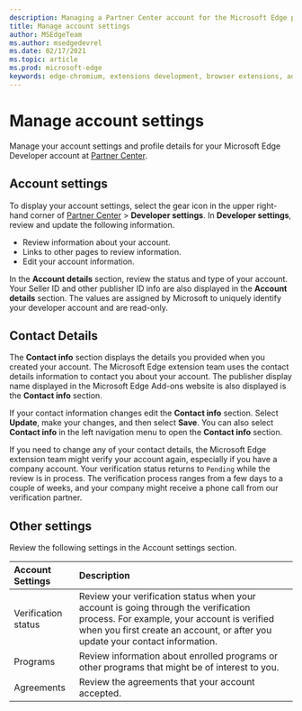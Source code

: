 ```yaml
---
description: Managing a Partner Center account for the Microsoft Edge program.
title: Manage account settings
author: MSEdgeTeam
ms.author: msedgedevrel
ms.date: 02/17/2021
ms.topic: article
ms.prod: microsoft-edge
keywords: edge-chromium, extensions development, browser extensions, addons, partner center, developer
---
```

# Manage account settings

Manage your account settings and profile details for your Microsoft Edge Developer account at [Partner Center][MicrosoftPartnerCenter].

## Account settings  

To display your account settings, select the gear icon in the upper right-hand corner of [Partner Center][MicrosoftPartnerCenter] > **Developer settings**.  In **Developer settings**, review and update the following information.  

*   Review information about your account.  
*   Links to other pages to review information.  
*   Edit your account information.  
    
In the **Account details** section, review the status and type of your account.  Your Seller ID and other publisher ID info are also displayed in the **Account details** section.  The values are assigned by Microsoft to uniquely identify your developer account and are read-only.  

## Contact Details  

The **Contact info** section displays the details you provided when you created your account.  The Microsoft Edge extension team uses the contact details information to contact you about your account.  The publisher display name displayed in the Microsoft Edge Add-ons website is also displayed is the **Contact info** section.  
  
If your contact information changes edit the **Contact info** section.  Select **Update**, make your changes, and then select **Save**.  You can also select **Contact info** in the left navigation menu to open the **Contact info** section.

If you need to change any of your contact details, the Microsoft Edge extension team might verify your account again, especially if you have a company account.  Your verification status returns to `Pending` while the review is in process.  The verification process ranges from a few days to a couple of weeks, and your company might receive a phone call from our verification partner.

## Other settings  

Review the following settings in the Account settings section.  

| Account Settings | Description |  
|:--- |:--- |  
| Verification status | Review your verification status when your account is going through the verification process.  For example, your account is verified when you first create an account, or after you update your contact information. |
| Programs | Review information about enrolled programs or other programs that might be of interest to you. |
| Agreements | Review the agreements that your account accepted. |

<!-- links -->  

[MicrosoftPartnerCenter]: https://partner.microsoft.com/dashboard/microsoftedge/public/login?ref=dd "Partner Center"  
